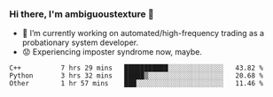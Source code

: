 ### Hi there, I'm ambiguoustexture 👋

<!--
**ambiguoustexture/ambiguoustexture** is a ✨ _special_ ✨ repository because its `README.md` (this file) appears on your GitHub profile.

Here are some ideas to get you started:
-->
- 🔭 I’m currently working on automated/high-frequency trading as a probationary system developer.
- :worried: Experiencing imposter syndrome now, maybe.

<!--START_SECTION:waka-->

```text
C++          7 hrs 29 mins   ███████████░░░░░░░░░░░░░░   43.82 %
Python       3 hrs 32 mins   █████▒░░░░░░░░░░░░░░░░░░░   20.68 %
Other        1 hr 57 mins    ███░░░░░░░░░░░░░░░░░░░░░░   11.46 %
```

<!--END_SECTION:waka-->
